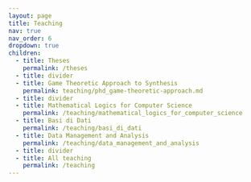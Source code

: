 ```yaml
---
layout: page
title: Teaching
nav: true
nav_order: 6
dropdown: true
children:
  - title: Theses
    permalink: /theses
  - title: divider
  - title: Game Theoretic Approach to Synthesis
    permalink: teaching/phd_game-theoretic-approach.md
  - title: divider
  - title: Mathematical Logics for Computer Science
    permalink: /teaching/mathematical_logics_for_computer_science
  - title: Basi di Dati
    permalink: /teaching/basi_di_dati
  - title: Data Management and Analysis
    permalink: /teaching/data_management_and_analysis
  - title: divider
  - title: All teaching
    permalink: /teaching
---
```

